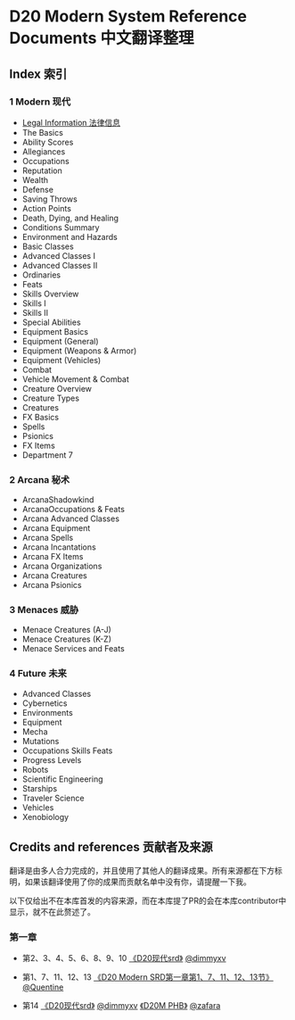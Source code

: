 # D20 Modern System Reference Documents 中文翻译整理

## Index 索引

### 1 Modern 现代

* [Legal Information 法律信息](1msrdlegal法律信息.md)
* The Basics
* Ability Scores
* Allegiances
* Occupations
* Reputation
* Wealth
* Defense
* Saving Throws
* Action Points
* Death, Dying, and Healing
* Conditions Summary
* Environment and Hazards
* Basic Classes
* Advanced Classes I
* Advanced Classes II
* Ordinaries
* Feats
* Skills Overview
* Skills I
* Skills II
* Special Abilities
* Equipment Basics
* Equipment (General)
* Equipment (Weapons & Armor)
* Equipment (Vehicles)
* Combat
* Vehicle Movement & Combat
* Creature Overview
* Creature Types
* Creatures
* FX Basics
* Spells
* Psionics
* FX Items
* Department 7

### 2 Arcana 秘术

* ArcanaShadowkind
* ArcanaOccupations & Feats
* Arcana Advanced Classes
* Arcana Equipment
* Arcana Spells
* Arcana Incantations
* Arcana FX Items
* Arcana Organizations
* Arcana Creatures
* Arcana Psionics

### 3 Menaces 威胁

* Menace Creatures (A-J)
* Menace Creatures (K-Z)
* Menace Services and Feats

### 4 Future 未来

* Advanced Classes
* Cybernetics
* Environments
* Equipment
* Mecha
* Mutations
* Occupations Skills Feats
* Progress Levels
* Robots
* Scientific Engineering
* Starships
* Traveler Science
* Vehicles
* Xenobiology

## Credits and references 贡献者及来源

翻译是由多人合力完成的，并且使用了其他人的翻译成果。所有来源都在下方标明，如果该翻译使用了你的成果而贡献名单中没有你，请提醒一下我。

以下仅给出不在本库首发的内容来源，而在本库提了PR的会在本库contributor中显示，就不在此赘述了。

### 第一章

* 第2、3、4、5、6、8、9、10
[《D20现代srd》](http://www.goddessfantasy.net/bbs/index.php?topic=49282.0)
[@dimmyxv](http://www.goddessfantasy.net/bbs/index.php?action=profile;u=41995)

* 第1、7、11、12、13
[《D20 Modern SRD第一章第1、7、11、12、13节》](http://www.goddessfantasy.net/bbs/index.php?topic=69420.0)
[@Quentine](https://github.com/qt911025)

* 第14
[《D20现代srd》](http://www.goddessfantasy.net/bbs/index.php?topic=49282.0)
[@dimmyxv](http://www.goddessfantasy.net/bbs/index.php?action=profile;u=41995)
[《D20M PHB》](http://www.goddessfantasy.net/bbs/?topic=64788.0)
[@zafara](http://www.goddessfantasy.net/bbs/?action=profile;u=68091)
